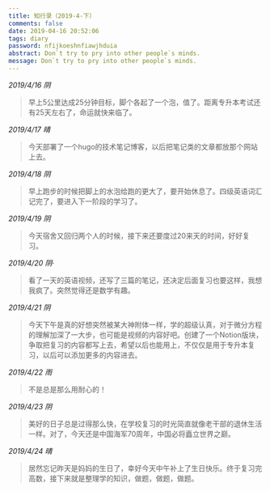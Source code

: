 ```yaml
---
title: 知行录（2019-4-下）
comments: false
date: 2019-04-16 20:52:06
tags: diary
password: nfijkoeshnfiawjhduia
abstract: Don`t try to pry into other people`s minds.
message: Don`t try to pry into other people`s minds.
---
```


*2019/4/16 阴*

> 早上5公里达成25分钟目标，脚个各起了一个泡，值了。距离专升本考试还有25天左右了，命运就快来临了。

*2019/4/17 晴*

> 今天部署了一个hugo的技术笔记博客，以后把笔记类的文章都放那个网站上去。

*2019/4/18 阴*

> 早上跑步的时候把脚上的水泡给跑的更大了，要开始休息了。四级英语词汇记完了，要进入下一阶段的学习了。

*2019/4/19 阴*

> 今天宿舍又回归两个人的时候，接下来还要度过20来天的时间，好好复习。

*2019/4/20 阴·*

> 看了一天的英语视频，还写了三篇的笔记，还决定后面复习也要这样，我想我疯了。突然觉得还是数学有趣。

*2019/4/21 阴*

> 今天下午是真的好想突然被某大神附体一样，学的超级认真，对于微分方程的理解加深了一大步，也可能是视频的内容好吧。创建了一个Notion版块，争取把复习的内容都写上去，希望以后也能用上，不仅仅是用于专升本复习，以后可以添加更多的内容进去。

*2019/4/22 雨*

> 不是总是那么用耐心的！

*2019/4/23 阴*

> 美好的日子总是过得那么快，在学校复习的时光简直就像老干部的退休生活一样。对了，今天还是中国海军70周年，中国必将矗立世界之巅。

*2019/4/24 晴*

> 居然忘记昨天是妈妈的生日了，幸好今天中午补上了生日快乐。终于复习完高数，接下来就是整理学的知识，做题，做题，做题。